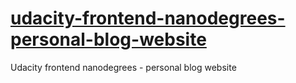 # [udacity-frontend-nanodegrees-personal-blog-website](https://yousefalhindawi.github.io/udacity-frontend-nanodegrees-personal-blog-website/)
Udacity frontend nanodegrees - personal blog website
